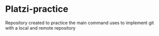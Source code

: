 # Platzi-practice
Repository created to practice the main command uses to implement git with a local and remote repository
